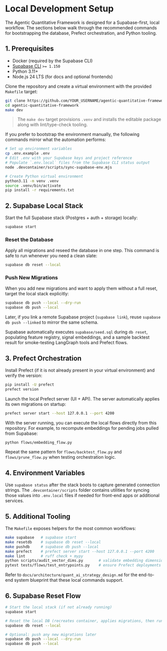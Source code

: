 # Local Development Setup

The Agentic Quantitative Framework is designed for a Supabase-first, local workflow. The sections below walk through the
recommended commands for bootstrapping the database, Prefect orchestration, and Python tooling.

## 1. Prerequisites

- Docker (required by the Supabase CLI)
- [Supabase CLI](https://supabase.com/docs/guides/cli) `>= 1.150`
- Python 3.11+
- Node.js 24 LTS (for docs and optional frontends)

Clone the repository and create a virtual environment with the provided `Makefile` target:

```bash
git clone https://github.com/YOUR_USERNAME/agentic-quantitative-framework.git
cd agentic-quantitative-framework
make dev
```

> The `make dev` target provisions `.venv` and installs the editable package along with lint/type-check tooling.

If you prefer to bootstrap the environment manually, the following commands mirror what the automation performs:

```bash
# Set up environment variables
cp .env.example .env
# Edit .env with your Supabase keys and project reference
# Populate `.env.local` files from the Supabase CLI status output
node .devcontainer/scripts/sync-supabase-env.mjs

# Create Python virtual environment
python3.11 -m venv .venv
source .venv/bin/activate
pip install -r requirements.txt
```

## 2. Supabase Local Stack

Start the full Supabase stack (Postgres + auth + storage) locally:

```bash
supabase start
```

### Reset the Database

Apply all migrations and reseed the database in one step. This command is safe to run whenever you need a clean slate:

```bash
supabase db reset --local
```

### Push New Migrations

When you add new migrations and want to apply them without a full reset, target the local stack explicitly:

```bash
supabase db push --local --dry-run
supabase db push --local
```

Later, if you link a remote Supabase project (`supabase link`), reuse `supabase db push --linked` to mirror the same schema.

Supabase automatically executes `supabase/seed.sql` during `db reset`, populating feature registry, signal embeddings, and a
sample backtest result for smoke-testing LangGraph tools and Prefect flows.

## 3. Prefect Orchestration

Install Prefect (if it is not already present in your virtual environment) and verify the version:

```bash
pip install -U prefect
prefect version
```

Launch the local Prefect server (UI + API). The server automatically applies its own migrations on startup:

```bash
prefect server start --host 127.0.0.1 --port 4200
```

With the server running, you can execute the local flows directly from this repository. For example, to recompute embeddings for
pending jobs pulled from Supabase:

```bash
python flows/embedding_flow.py
```

Repeat the same pattern for `flows/backtest_flow.py` and `flows/prune_flow.py` when testing orchestration logic.

## 4. Environment Variables

Use `supabase status` after the stack boots to capture generated connection strings. The `.devcontainer/scripts`
folder contains utilities for syncing those values into `.env.local` files if needed for front-end apps or additional
services.

## 5. Additional Tooling

The `Makefile` exposes helpers for the most common workflows:

```bash
make supabase   # supabase start
make resetdb    # supabase db reset --local
make pushdb     # supabase db push --local
make prefect    # prefect server start --host 127.0.0.1 --port 4200
make lint       # ruff check + mypy
python scripts/audit_vector_dims.py       # validate embedding dimensions
pytest tests/flows/test_entrypoints.py    # ensure Prefect deployments import
```

Refer to `docs/architecture/quant_ai_strategy_design.md` for the end-to-end system blueprint that these local commands
support.

## 6. Supabase Reset Flow

```bash
# Start the local stack (if not already running)
supabase start

# Reset the local DB (recreates container, applies migrations, then runs seed.sql)
supabase db reset --local

# Optional: push any new migrations later
supabase db push --local --dry-run
supabase db push --local
```
